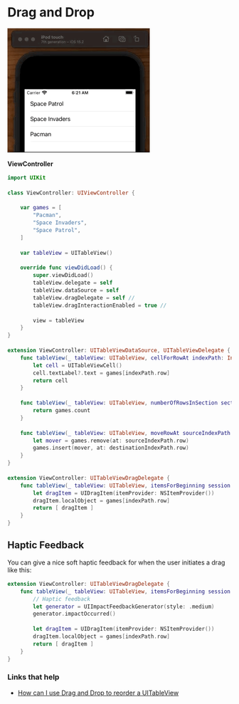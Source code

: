 # Drag and Drop

![](images/demo1.gif)

**ViewController**

```swift
import UIKit

class ViewController: UIViewController {

    var games = [
        "Pacman",
        "Space Invaders",
        "Space Patrol",
    ]

    var tableView = UITableView()

    override func viewDidLoad() {
        super.viewDidLoad()
        tableView.delegate = self
        tableView.dataSource = self
        tableView.dragDelegate = self //
        tableView.dragInteractionEnabled = true //

        view = tableView
    }
}

extension ViewController: UITableViewDataSource, UITableViewDelegate {
    func tableView(_ tableView: UITableView, cellForRowAt indexPath: IndexPath) -> UITableViewCell {
        let cell = UITableViewCell()
        cell.textLabel?.text = games[indexPath.row]
        return cell
    }

    func tableView(_ tableView: UITableView, numberOfRowsInSection section: Int) -> Int {
        return games.count
    }

    func tableView(_ tableView: UITableView, moveRowAt sourceIndexPath: IndexPath, to destinationIndexPath: IndexPath) {
        let mover = games.remove(at: sourceIndexPath.row)
        games.insert(mover, at: destinationIndexPath.row)
    }
}

extension ViewController: UITableViewDragDelegate {
    func tableView(_ tableView: UITableView, itemsForBeginning session: UIDragSession, at indexPath: IndexPath) -> [UIDragItem] {
        let dragItem = UIDragItem(itemProvider: NSItemProvider())
        dragItem.localObject = games[indexPath.row]
        return [ dragItem ]
    }
}
```

## Haptic Feedback

You can give a nice soft haptic feedback for when the user initiates a drag like this:

```swift
extension ViewController: UITableViewDragDelegate {
    func tableView(_ tableView: UITableView, itemsForBeginning session: UIDragSession, at indexPath: IndexPath) -> [UIDragItem] {
        // Haptic feedback
        let generator = UIImpactFeedbackGenerator(style: .medium)
        generator.impactOccurred()

        let dragItem = UIDragItem(itemProvider: NSItemProvider())
        dragItem.localObject = games[indexPath.row]
        return [ dragItem ]
    }
}
```

### Links that help

- [How can I use Drag and Drop to reorder a UITableView](https://stackoverflow.com/questions/60270449/how-can-i-use-drag-and-drop-to-reorder-a-uitableview)